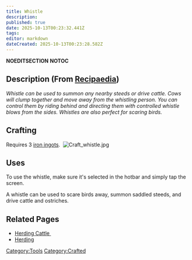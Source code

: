 ```yaml
---
title: Whistle
description: 
published: true
date: 2025-10-13T00:23:32.441Z
tags: 
editor: markdown
dateCreated: 2025-10-13T00:23:28.582Z
---
```


__NOEDITSECTION__ __NOTOC__

## Description (From [Recipaedia](.. "wikilink"))

*Whistle can be used to summon any nearby steeds or drive cattle. Cows
will clump together and move away from the whistling person. You can
control them by riding behind and directing them with controlled whistle
blows from the sides. Whistles are also perfect for scaring birds.*

## Crafting

Requires 3 [iron ingots](iron_Ingot "wikilink"). 
![Craft_whistle.jpg](Craft_whistle.jpg "Craft_whistle.jpg")

## Uses

To use the whistle, make sure it's selected in the hotbar and simply tap
the screen.

A whistle can be used to scare birds away, summon saddled steeds, and
drive cattle and ostriches.

## Related Pages

  - [Herding Cattle ](Cattle_Farming "wikilink")
  - [Herding](Herding "wikilink")

[Category:Tools](Category:Tools "wikilink")
[Category:Crafted](Category:Crafted "wikilink")